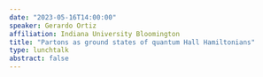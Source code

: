 ```yaml
---
date: "2023-05-16T14:00:00"
speaker: Gerardo Ortiz
affiliation: Indiana University Bloomington
title: "Partons as ground states of quantum Hall Hamiltonians"
type: lunchtalk
abstract: false
---
```

